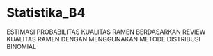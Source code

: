 # Statistika_B4
ESTIMASI PROBABILITAS KUALITAS RAMEN BERDASARKAN REVIEW KUALITAS RAMEN DENGAN MENGGUNAKAN METODE DISTRIBUSI BINOMIAL
